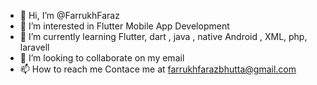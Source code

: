 - 👋 Hi, I’m @FarrukhFaraz
- 👀 I’m interested in Flutter Mobile App Development
- 🌱 I’m currently learning Flutter, dart , java , native Android , XML, php, laravell
- 💞️ I’m looking to collaborate on my email
- 📫 How to reach me Contace me at farrukhfarazbhutta@gmail.com

<!---
FarrukhFaraz/FarrukhFaraz is a ✨ special ✨ repository because its `README.md` (this file) appears on your GitHub profile.
You can click the Preview link to take a look at your changes.
--->
